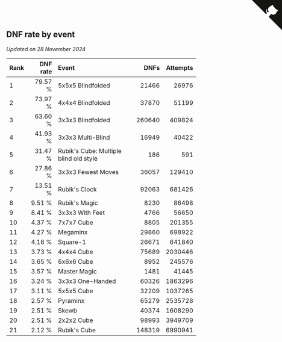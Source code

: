## DNF rate by event

*Updated on 28 November 2024*

| Rank | DNF rate | Event | DNFs | Attempts |
| :--- | ---: | :--- | ---: | ---: |
| 1 | 79.57 % | 5x5x5 Blindfolded | 21466 | 26976 |
| 2 | 73.97 % | 4x4x4 Blindfolded | 37870 | 51199 |
| 3 | 63.60 % | 3x3x3 Blindfolded | 260640 | 409824 |
| 4 | 41.93 % | 3x3x3 Multi-Blind | 16949 | 40422 |
| 5 | 31.47 % | Rubik's Cube: Multiple blind old style | 186 | 591 |
| 6 | 27.86 % | 3x3x3 Fewest Moves | 36057 | 129410 |
| 7 | 13.51 % | Rubik's Clock | 92063 | 681426 |
| 8 | 9.51 % | Rubik's Magic | 8230 | 86498 |
| 9 | 8.41 % | 3x3x3 With Feet | 4766 | 56650 |
| 10 | 4.37 % | 7x7x7 Cube | 8805 | 201355 |
| 11 | 4.27 % | Megaminx | 29860 | 698922 |
| 12 | 4.16 % | Square-1 | 26671 | 641840 |
| 13 | 3.73 % | 4x4x4 Cube | 75689 | 2030446 |
| 14 | 3.65 % | 6x6x6 Cube | 8952 | 245576 |
| 15 | 3.57 % | Master Magic | 1481 | 41445 |
| 16 | 3.24 % | 3x3x3 One-Handed | 60326 | 1863296 |
| 17 | 3.11 % | 5x5x5 Cube | 32209 | 1037265 |
| 18 | 2.57 % | Pyraminx | 65279 | 2535728 |
| 19 | 2.51 % | Skewb | 40374 | 1608290 |
| 20 | 2.51 % | 2x2x2 Cube | 98993 | 3949709 |
| 21 | 2.12 % | Rubik's Cube | 148319 | 6990941 |


<a href="https://github.com/JustinTimeCuber/wca_statistics" class="github-corner" aria-label="View source on Github"><svg width="80" height="80" viewBox="0 0 250 250" style="fill:#151513; color:#fff; position: absolute; top: 0; border: 0; right: 0;" aria-hidden="true"><path d="M0,0 L115,115 L130,115 L142,142 L250,250 L250,0 Z"></path><path d="M128.3,109.0 C113.8,99.7 119.0,89.6 119.0,89.6 C122.0,82.7 120.5,78.6 120.5,78.6 C119.2,72.0 123.4,76.3 123.4,76.3 C127.3,80.9 125.5,87.3 125.5,87.3 C122.9,97.6 130.6,101.9 134.4,103.2" fill="currentColor" style="transform-origin: 130px 106px;" class="octo-arm"></path><path d="M115.0,115.0 C114.9,115.1 118.7,116.5 119.8,115.4 L133.7,101.6 C136.9,99.2 139.9,98.4 142.2,98.6 C133.8,88.0 127.5,74.4 143.8,58.0 C148.5,53.4 154.0,51.2 159.7,51.0 C160.3,49.4 163.2,43.6 171.4,40.1 C171.4,40.1 176.1,42.5 178.8,56.2 C183.1,58.6 187.2,61.8 190.9,65.4 C194.5,69.0 197.7,73.2 200.1,77.6 C213.8,80.2 216.3,84.9 216.3,84.9 C212.7,93.1 206.9,96.0 205.4,96.6 C205.1,102.4 203.0,107.8 198.3,112.5 C181.9,128.9 168.3,122.5 157.7,114.1 C157.9,116.9 156.7,120.9 152.7,124.9 L141.0,136.5 C139.8,137.7 141.6,141.9 141.8,141.8 Z" fill="currentColor" class="octo-body"></path></svg></a><style>.github-corner:hover .octo-arm{animation:octocat-wave 560ms ease-in-out}@keyframes octocat-wave{0%,100%{transform:rotate(0)}20%,60%{transform:rotate(-25deg)}40%,80%{transform:rotate(10deg)}}@media (max-width:500px){.github-corner:hover .octo-arm{animation:none}.github-corner .octo-arm{animation:octocat-wave 560ms ease-in-out}}</style>
